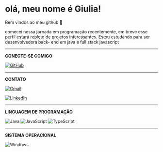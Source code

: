 # olá, meu nome é   Giulia!

Bem vindos ao meu github  👋 

comecei nessa jornada em programação recentemente, em breve esse perfil estará repleto de projetos interessantes.
Estou estudando para ser desenvolvedora back- end em java e full stack javascript 
***

**CONECTE-SE COMIGO**

[![GitHub](https://img.shields.io/badge/GitHub-100000?style=for-the-badge&logo=github&logoColor=white)](https://github.com/giubarreto)
***


**CONTATO**

[![Gmail](https://img.shields.io/badge/Gmail-333333?style=for-the-badge&logo=gmail&logoColor=red)](mailto:giubarreto2@gmail.com) 

[![LinkedIn](https://img.shields.io/badge/LinkedIn-0077B5?style=for-the-badge&logo=linkedin&logoColor=white)](https://www.linkedin.com/in/giuliabarreto/)
***

**LINGUAGEM DE PROGRAMAÇÃO**

![Java](https://img.shields.io/badge/java-%23ED8B00.svg?style=for-the-badge&logo=openjdk&logoColor=white)
![JavaScript](https://img.shields.io/badge/JavaScript-F7DF1E?style=for-the-badge&logo=javascript&logoColor=black)
![TypeScript](https://img.shields.io/badge/TypeScript-007ACC?style=for-the-badge&logo=typescript&logoColor=white)
***

**SISTEMA OPERACIONAL**

![Windows](https://img.shields.io/badge/Windows-000?style=for-the-badge&logo=windows&logoColor=2CA5E0)


